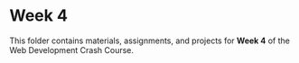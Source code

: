 # Week 4

This folder contains materials, assignments, and projects for **Week 4** of the Web Development Crash Course.

